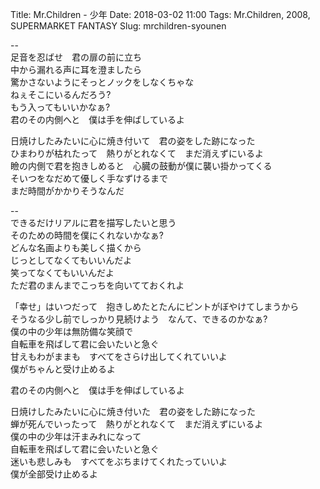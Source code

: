 Title: Mr.Children - 少年
Date: 2018-03-02 11:00
Tags: Mr.Children, 2008, SUPERMARKET FANTASY
Slug: mrchildren-syounen


--  
足音を忍ばせ　君の扉の前に立ち  
中から漏れる声に耳を澄ましたら  
驚かさないようにそっとノックをしなくちゃな  
ねぇそこにいるんだろう?  
もう入ってもいいかなぁ?  
君のその内側へと　僕は手を伸ばしているよ  
  
日焼けしたみたいに心に焼き付いて　君の姿をした跡になった  
ひまわりが枯れたって　熱りがとれなくて　まだ消えずにいるよ  
瞼の内側で君を抱きしめると　心臓の鼓動が僕に襲い掛かってくる  
そいつをなだめて優しく手なずけるまで  
まだ時間がかかりそうなんだ  
  
--  
できるだけリアルに君を描写したいと思う  
そのための時間を僕にくれないかなぁ?  
どんな名画よりも美しく描くから  
じっとしてなくてもいいんだよ  
笑ってなくてもいいんだよ  
ただ君のまんまでこっちを向いてておくれよ  
  
「幸せ」はいつだって　抱きしめたとたんにピントがぼやけてしまうから  
そうなる少し前でしっかり見続けよう　なんて、できるのかなぁ?  
僕の中の少年は無防備な笑顔で  
自転車を飛ばして君に会いたいと急ぐ  
甘えもわがままも　すべてをさらけ出してくれていいよ  
僕がちゃんと受け止めるよ  
  
君のその内側へと　僕は手を伸ばしているよ  
  
日焼けしたみたいに心に焼き付いた　君の姿をした跡になった  
蝉が死んでいったって　熱りがとれなくて　まだ消えずにいるよ  
僕の中の少年は汗まみれになって  
自転車を飛ばして君に会いたいと急ぐ  
迷いも悲しみも　すべてをぶちまけてくれたっていいよ  
僕が全部受け止めるよ  
